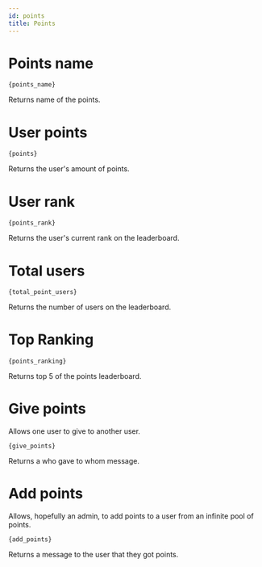 ```yaml
---
id: points
title: Points
---
```


# Points name

`{points_name}`

Returns name of the points.

# User points

`{points}`

Returns the user's amount of points.

# User rank

`{points_rank}`

Returns the user's current rank on the leaderboard.

# Total users

`{total_point_users}`

Returns the number of users on the leaderboard.

# Top Ranking

`{points_ranking}`

Returns top 5 of the points leaderboard.

# Give points

Allows one user to give to another user.

`{give_points}`

Returns a who gave to whom message.


# Add points

Allows, hopefully an admin, to add points to a user from an infinite pool of points.

`{add_points}`

Returns a message to the user that they got points.